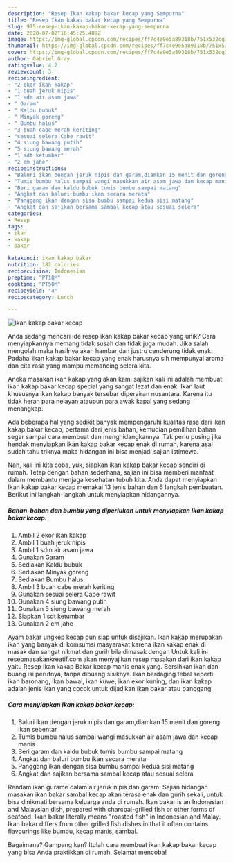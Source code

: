 ```yaml
---
description: "Resep Ikan kakap bakar kecap yang Sempurna"
title: "Resep Ikan kakap bakar kecap yang Sempurna"
slug: 975-resep-ikan-kakap-bakar-kecap-yang-sempurna
date: 2020-07-02T18:45:25.489Z
image: https://img-global.cpcdn.com/recipes/ff7c4e9e5a89318b/751x532cq70/ikan-kakap-bakar-kecap-foto-resep-utama.jpg
thumbnail: https://img-global.cpcdn.com/recipes/ff7c4e9e5a89318b/751x532cq70/ikan-kakap-bakar-kecap-foto-resep-utama.jpg
cover: https://img-global.cpcdn.com/recipes/ff7c4e9e5a89318b/751x532cq70/ikan-kakap-bakar-kecap-foto-resep-utama.jpg
author: Gabriel Gray
ratingvalue: 4.2
reviewcount: 3
recipeingredient:
- "2 ekor ikan kakap"
- "1 buah jeruk nipis"
- "1 sdm air asam jawa"
- " Garam"
- " Kaldu bubuk"
- " Minyak goreng"
- " Bumbu halus"
- "3 buah cabe merah keriting"
- "sesuai selera Cabe rawit"
- "4 siung bawang putih"
- "5 siung bawang merah"
- "1 sdt ketumbar"
- "2 cm jahe"
recipeinstructions:
- "Baluri ikan dengan jeruk nipis dan garam,diamkan 15 menit dan goreng ikan sebentar"
- "Tumis bumbu halus sampai wangi masukkan air asam jawa dan kecap manis"
- "Beri garam dan kaldu bubuk tumis bumbu sampai matang"
- "Angkat dan baluri bumbu ikan secara merata"
- "Panggang ikan dengan sisa bumbu sampai kedua sisi matang"
- "Angkat dan sajikan bersama sambal kecap atau sesuai selera"
categories:
- Resep
tags:
- ikan
- kakap
- bakar

katakunci: ikan kakap bakar 
nutrition: 182 calories
recipecuisine: Indonesian
preptime: "PT18M"
cooktime: "PT58M"
recipeyield: "4"
recipecategory: Lunch

---
```



![Ikan kakap bakar kecap](https://img-global.cpcdn.com/recipes/ff7c4e9e5a89318b/751x532cq70/ikan-kakap-bakar-kecap-foto-resep-utama.jpg)

Anda sedang mencari ide resep ikan kakap bakar kecap yang unik? Cara menyiapkannya memang tidak susah dan tidak juga mudah. Jika salah mengolah maka hasilnya akan hambar dan justru cenderung tidak enak. Padahal ikan kakap bakar kecap yang enak harusnya sih mempunyai aroma dan cita rasa yang mampu memancing selera kita.

Aneka masakan ikan kakap yang akan kami sajikan kali ini adalah membuat ikan kakap bakar kecap special yang sangat lezat dan enak. Ikan laut khususnya ikan kakap banyak tersebar diperairan nusantara. Karena itu tidak heran para nelayan ataupun para awak kapal yang sedang menangkap.

Ada beberapa hal yang sedikit banyak mempengaruhi kualitas rasa dari ikan kakap bakar kecap, pertama dari jenis bahan, kemudian pemilihan bahan segar sampai cara membuat dan menghidangkannya. Tak perlu pusing jika hendak menyiapkan ikan kakap bakar kecap enak di rumah, karena asal sudah tahu triknya maka hidangan ini bisa menjadi sajian istimewa.


Nah, kali ini kita coba, yuk, siapkan ikan kakap bakar kecap sendiri di rumah. Tetap dengan bahan sederhana, sajian ini bisa memberi manfaat dalam membantu menjaga kesehatan tubuh kita. Anda dapat menyiapkan Ikan kakap bakar kecap memakai 13 jenis bahan dan 6 langkah pembuatan. Berikut ini langkah-langkah untuk menyiapkan hidangannya.

<!--inarticleads1-->

##### Bahan-bahan dan bumbu yang diperlukan untuk menyiapkan Ikan kakap bakar kecap:

1. Ambil 2 ekor ikan kakap
1. Ambil 1 buah jeruk nipis
1. Ambil 1 sdm air asam jawa
1. Gunakan  Garam
1. Sediakan  Kaldu bubuk
1. Sediakan  Minyak goreng
1. Sediakan  Bumbu halus:
1. Ambil 3 buah cabe merah keriting
1. Gunakan sesuai selera Cabe rawit
1. Gunakan 4 siung bawang putih
1. Gunakan 5 siung bawang merah
1. Siapkan 1 sdt ketumbar
1. Gunakan 2 cm jahe


Ayam bakar ungkep kecap pun siap untuk disajikan. Ikan kakap merupakan ikan yang banyak di komsumsi masyarakat karena ikan kakap enak di masak dan sangat nikmat dan gurih bila dimasak dengan Untuk kali ini resepmasakankreatif.com akan menyajikan resep masakan dari ikan kakap yaitu Resep Ikan kakap Bakar kecap manis enak yang. Bersihkan ikan dan buang isi perutnya, tanpa dibuang sisiknya. Ikan berdaging tebal seperti ikan baronang, ikan bawal, ikan kuwe, ikan ekor kuning, dan ikan kakap adalah jenis ikan yang cocok untuk dijadikan ikan bakar atau panggang. 

<!--inarticleads2-->

##### Cara menyiapkan Ikan kakap bakar kecap:

1. Baluri ikan dengan jeruk nipis dan garam,diamkan 15 menit dan goreng ikan sebentar
1. Tumis bumbu halus sampai wangi masukkan air asam jawa dan kecap manis
1. Beri garam dan kaldu bubuk tumis bumbu sampai matang
1. Angkat dan baluri bumbu ikan secara merata
1. Panggang ikan dengan sisa bumbu sampai kedua sisi matang
1. Angkat dan sajikan bersama sambal kecap atau sesuai selera


Rendam ikan gurame dalam air jeruk nipis dan garam. Sajian hidangan masakan ikan bakar sambal kecap akan terasa enak dan gurih sekali, untuk bisa dinikmati bersama keluarga anda di rumah. Ikan bakar is an Indonesian and Malaysian dish, prepared with charcoal-grilled fish or other forms of seafood. Ikan bakar literally means &#34;roasted fish&#34; in Indonesian and Malay. Ikan bakar differs from other grilled fish dishes in that it often contains flavourings like bumbu, kecap manis, sambal. 

Bagaimana? Gampang kan? Itulah cara membuat ikan kakap bakar kecap yang bisa Anda praktikkan di rumah. Selamat mencoba!
